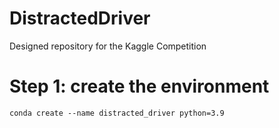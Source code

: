 # DistractedDriver
Designed repository for the Kaggle Competition

# Step 1: create the environment
```
conda create --name distracted_driver python=3.9
```
